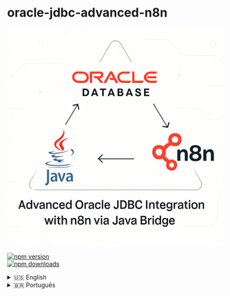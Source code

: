 # oracle-jdbc-advanced-n8n

![Oracle JDBC Advanced N8N](image/README/oracle-n8n.png)

[![npm version](https://img.shields.io/npm/v/oracle-jdbc-advanced-n8n.svg)](https://www.npmjs.com/package/oracle-jdbc-advanced-n8n)  
[![npm downloads](https://img.shields.io/npm/dt/oracle-jdbc-advanced-n8n.svg)](https://www.npmjs.com/package/oracle-jdbc-advanced-n8n)



<details close>
<summary>🇺🇸 English</summary>

---

# 📖 Documentation in English

## 📋 About

Enterprise-grade solution for integrating n8n with Oracle databases using official JDBC technology (ojdbc, UCP), Java Bridge, focusing on high performance, security, and scalability.

**Author:** Jônatas Meireles Sousa Vieira  
**Email:** [jonatas.mei@outlook.com](mailto:jonatas.mei@outlook.com)  
**GitHub:** [@jonales](https://github.com/jonales)

---

## ⭐ Main Features

- **Oracle Enterprise JDBC:** Thin, UCP pooling, failover, Oracle RAC and ADG  
- **Advanced Pooling:** Configurable, monitorable, and intelligent pools  
- **Batch Operations:** Massive inserts/updates (bulk), optimized processing  
- **Transaction Management:** ACID block with savepoint, partial rollback, isolation  
- **Full PL/SQL Support:** Procedures, functions, packages, complete IN/OUT control  
- **Cloud Support:** OCI, Oracle Wallet, IAM integration  
- **Connection Labeling:** Fine-grained auditing and session traceability  
- **Security:** SSL/TLS, Wallet, protected logs  
- **Monitoring:** Pool statistics, health checks, detailed logging  

---

## ⚙️ Installation

```bash
npm install oracle-jdbc-advanced-n8n
```

> Requires Java 11+ and Oracle JDBC drivers (ojdbc11.jar, ucp.jar) inside `/lib`.  
> Use `npm run setup:java` to prepare the environment and check the instructions to download the drivers.

---

## 🔑 Credential Configuration

In n8n, create credentials with the following parameters:

| Field             | Example                           |
| ----------------- | --------------------------------- |
| Host              | `oracle-srv.example.com`          |
| Port              | `1521`                            |
| Connection Type   | `service` / `sid` / `tns`         |
| Service Name      | `ORCL`, `PROD`, `XEPDB1`          |
| Username          | `app_user`                        |
| Password          | `**********`                      |
| Connection Options| Timeout, SSL, wallet, schema, ... |

#### Connection String Examples

- Service: `oracle1.company.com:1521/PROD`  
- TNS: `(DESCRIPTION=(ADDRESS=(PROTOCOL=TCP)(HOST=dbhost)(PORT=1521))(CONNECT_DATA=(SERVICE_NAME=MYDB)))`

---

## 🚀 Usage Examples

### **Full Transaction**
```sql
INSERT INTO orders (customer_id, amount) VALUES (:cust_id, :amount);
UPDATE stock SET qty = qty - :qty WHERE product_id = :prod_id;
SAVEPOINT sp1;
DELETE FROM cart WHERE customer_id = :cust_id;
```

### **Optimized Bulk Insert**
Define operation type as "batch", target table, and data batch:
```json
{
  "operationType": "batch",
  "tableName": "customers",
  "batchSize": 1000
}
```

### **Procedure Execution**
```json
{
  "operationType": "procedure",
  "procedureName": "update_price",
  "parameters": [
    { "name": "p_product_id", "type": "IN", "dataType": "NUMBER", "value": 123 },
    { "name": "p_new_price", "type": "IN", "dataType": "NUMBER", "value": 72.5 }
  ]
}
```

### **Enterprise Pooling**
```ts
import { PoolConfigurationPresets } from './core/AdvancedPoolConfig';

const poolConfig = PoolConfigurationPresets.getHighVolumeOLTP();
```

---

## 🏢 Intelligent Connection Pools

| Type        | Min/Max | Timeout | Use Case                 |
|-------------|---------|---------|--------------------------|
| Standard    | 5/20    | 30s     | General workloads         |
| High OLTP   | 10/50   | 5s      | Very high transaction volume |
| Analytics   | 5/20    | 300s    | Reports and queries       |
| Cloud       | 5/25    | 60s     | Integrated with OCI/Wallet|
| RAC/ADG     | 8/40    | 10s     | High availability setups  |

---

## 📊 Monitoring and Performance

- Batch tested with **hundreds of thousands of records**  
- RAC/ADG failover supported via `EnterpriseConnectionPool`  
- Pool manager with statistics: connections, borrowed, available, peak, failed  
- Configurable statement cache, customizable health-check  

---

## 🛡️ Security

- Native support for **SSL/TLS**, Wallet, CA, client certs, etc.  
- **Connection Labeling** for session-state auditing  
- Mandatory bind parameters (SQL Injection proof)  
- Detailed logs and stack traces for enterprise troubleshooting  

---

## 🧪 Project Structure

```text
oracle-jdbc-advanced-n8n/
├── core/
│   ├── AdvancedPoolConfig.ts
│   ├── BatchOperations.ts
│   ├── ConnectionPool.ts
│   ├── EnterpriseConnectionPool.ts
│   ├── PoolManager.ts
│   ├── JdbcConnectionManager.ts
│   ├── OracleJdbcDriver.ts
│   ├── TransactionManager.ts
│   ├── QueryExecutor.ts
│   ├── StoredProcedureExecutor.ts
├── types/
│   ├── JdbcTypes.ts
│   ├── OracleTypes.ts
│   ├── ConfigTypes.ts
├── utils/
│   ├── ErrorHandler.ts
│   ├── ParameterBinder.ts
│   ├── ResultMapper.ts
│   ├── SqlParser.ts
├── scripts/
│   ├── download-jdbc.js
│   ├── setup-java.js
├── nodes/
│   └── OracleJdbcDatabase.node.ts
├── credentials/
│   └── OracleJdbc.credentials.ts
├── lib/
│   ├── ojdbc11.jar
│   ├── ucp.jar
│   └── orai18n.jar
```

---

## 🔧 Scripts and Development

```bash
npm run setup:java        # Prepare Java environment
npm run download:jdbc     # Download JDBC drivers
npm run build             # Build Typescript + assets
npm run dev               # Hot reload / dev environment
npm run lint              # ESLint + Prettier
npm run test              # Automated tests
npm run validate          # Pre-release checks
npm run clean             # Cleanup dist folder
```

---

## 🤝 Contributing

Contributions are **welcome**!  
Follow this flow:

1. Fork  
2. Feature branch: `feature/new-feature`  
3. Commit and push  
4. Submit a descriptive pull request  

Suggestions: bug fixes, examples, optimizations, new features, docs, tests.

---

## 💰 Support This Project

If this project helps you, consider supporting it!

<div align="center">

### PIX:
<img src="image/README/qrcode-pix-jonatas.mei@outlook.com.png" alt="QR Code PIX" width="150" />  

**PIX Key:** jonatas.mei@outlook.com  

### Cryptocurrency Donation

<table style="width:100%; border:none;">
  <tr style="border:none;">
    <td style="text-align:center; padding:10px; border:none;">
      <h4>Bitcoin (BTC)</h4>
      <img src="image/README/btc.jpeg" alt="QR Code BTC" width="150" />
      <br>
      <code>bc1qdq9rj7565c4fvr7t3xut6z0tjd65p4mudrc0ll</code>
      <br>
      <a href="https://link.trustwallet.com/send?asset=c0&address=bc1qdq9rj7565c4fvr7t3xut6z0tjd65p4mudrc0ll">Pay with Trust Wallet</a>
    </td>
    <td style="text-align:center; padding:10px; border:none;">
      <h4>Ethereum (ETH)</h4>
      <img src="image/README/eth.jpeg" alt="QR Code ETH" width="150" />
      <br>
      <code>0xA35A984401Ae9c81ca2d742977E603421df45419</code>
      <br>
      <a href="https://link.trustwallet.com/send?address=0xA35A984401Ae9c81ca2d742977E603421df45419&asset=c60">Pay with Trust Wallet</a>
    </td>
  </tr>
  <tr style="border:none;">
    <td style="text-align:center; padding:10px; border:none;">
      <h4>BNB</h4>
      <img src="image/README/bnb.jpeg" alt="QR Code BNB" width="150" />
      <br>
      <code>0xA35A984401Ae9c81ca2d742977E603421df45419</code>
      <br>
      <a href="https://link.trustwallet.com/send?address=0xA35A984401Ae9c81ca2d742977E603421df45419&asset=c20000714">Pay with Trust Wallet</a>
    </td>
    <td style="text-align:center; padding:10px; border:none;">
      <h4>Polygon (POL)</h4>
      <img src="image/README/pol.jpeg" alt="QR Code POL" width="150" />
      <br>
      <code>0xA35A984401Ae9c81ca2d742977E603421df45419</code>
      <br>
      <a href="https://link.trustwallet.com/send?asset=c966&address=0xA35A984401Ae9c81ca2d742977E603421df45419">Pay with Trust Wallet</a>
    </td>
  </tr>
</table>


---

## 📄 License

This project is licensed under the **MIT License** – see [LICENSE.md](LICENSE.md) for details.

```

MIT License

Copyright (c) 2025 Jônatas Meireles Sousa Vieira

Permission is hereby granted, free of charge, to any person obtaining a copy
of this software and associated documentation files (the "Software"), to deal
in the Software without restriction, including without limitation the rights
to use, copy, modify, merge, publish, distribute, sublicense, and/or sell
copies of the Software, and to permit persons to whom the Software is
furnished to do so, subject to the following conditions:

The above copyright notice and this permission notice shall be included in all
copies or substantial portions of the Software.

THE SOFTWARE IS PROVIDED "AS IS", WITHOUT WARRANTY OF ANY KIND, EXPRESS OR
IMPLIED, INCLUDING BUT NOT LIMITED TO THE WARRANTIES OF MERCHANTABILITY,
FITNESS FOR A PARTICULAR PURPOSE AND NONINFRINGEMENT. IN NO EVENT SHALL THE
AUTHORS OR COPYRIGHT HOLDERS BE LIABLE FOR ANY CLAIM, DAMAGES OR OTHER
LIABILITY, WHETHER IN AN ACTION OF CONTRACT, TORT OR OTHERWISE, ARISING FROM,
OUT OF OR IN CONNECTION WITH THE SOFTWARE OR THE USE OR OTHER DEALINGS IN THE
SOFTWARE.

```

---

## 👨‍💻 Author

**Jônatas Meireles Sousa Vieira**  
📧 [jonatas.mei@outlook.com](mailto:jonatas.mei@outlook.com)  
🔗 [github.com/jonales](https://github.com/jonales)  
🌐 [LinkedIn](https://www.linkedin.com/in/jonatasmeireles/)

---

## 📚 Links

- [Oracle Database Documentation](https://docs.oracle.com/en/database/oracle/oracle-database/)  
- [n8n Community Nodes](https://docs.n8n.io/integrations/community-nodes/)  
- [Report Issues](https://github.com/jonales/oracle-jdbc-advanced-n8n/issues)  
- [Discussions](https://github.com/jonales/oracle-jdbc-advanced-n8n/discussions)  

---

<div align="center">

**⭐ Star if you like it!**  

[![GitHub stars](https://img.shields.io/github/stars/jonales/oracle-jdbc-advanced-n8n.svg?style=social&label=Star)](https://github.com/jonales/oracle-jdbc-advanced-n8n)  
[![GitHub forks](https://img.shields.io/github/forks/jonales/oracle-jdbc-advanced-n8n.svg?style=social&label=Fork)](https://github.com/jonales/oracle-jdbc-advanced-n8n/fork)  

Made with ❤️ 100% original, no third-party forks!  

</div>

</details>

<details>
<summary>🇧🇷 Português</summary>

---

# 📖 Documentação em Português

## 📋 Sobre

Solução empresarial para integração entre n8n e bancos Oracle usando tecnologia JDBC oficial (ojdbc, UCP), Java Bridge e foco em alta performance, segurança e escalabilidade.

**Autor:** Jônatas Meireles Sousa Vieira  
**Email:** [jonatas.mei@outlook.com](mailto:jonatas.mei@outlook.com)  
**GitHub:** [@jonales](https://github.com/jonales)

---

## ⭐ Principais Recursos

- **JDBC Oracle Enterprise:** Thin, pooling UCP, failover, Oracle RAC e ADG
- **Pooling Avançado:** Pools configuráveis, monitoráveis e inteligentes
- **Batch Operations:** Inserts/updates massivos (bulk), processamento otimizado
- **Gestão de Transações:** Block ACID com savepoint, rollback parcial, isolamento
- **PL/SQL Completo:** Procedures, functions, packages, controle total de IN/OUT
- **Suporte Cloud:** Suporte OCI, Oracle Wallet, IAM integration
- **Connection Labeling:** Auditoria fina e rastreabilidade de sessões
- **Segurança:** SSL/TLS, Wallet, logs protegidos
- **Monitoração:** Estatísticas de pool, healthcheck, logging detalhado

---

## ⚙️ Instalação

```

npm install oracle-jdbc-advanced-n8n

```

> É necessário Java 11+ e os drivers Oracle JDBC (ojdbc11.jar, ucp.jar) no diretório `/lib`.  
> Use `npm run setup:java` para preparar o ambiente e veja orientações para baixar os drivers.

---

## 🔑 Configuração de Credenciais

No n8n, crie credenciais com os parâmetros:

| Campo             | Exemplo                           |
| ----------------- | --------------------------------- |
| Host              | `oracle-srv.exemplo.com`          |
| Port              | `1521`                            |
| Connection Type   | `service`/`sid`/`tns`             |
| Service Name      | `ORCL`, `PROD`, `XEPDB1`          |
| Username          | `app_user`                        |
| Password          | `**********`                      |
| Connection Options| Timeout, SSL, wallet, schema, ... |

#### Exemplos de Connection String

- Service: `oracle1.empresa.com:1521/PROD`
- TNS: `(DESCRIPTION=(ADDRESS=(PROTOCOL=TCP)(HOST=dbhost)(PORT=1521))(CONNECT_DATA=(SERVICE_NAME=MYDB)))`

---

## 🚀 Exemplos de Uso

### **Transação Completa**
```sql
INSERT INTO pedidos (cliente_id, valor) VALUES (:cli_id, :valor);
UPDATE estoque SET qtd = qtd - :qtd WHERE produto_id = :prod_id;
SAVEPOINT sp1;
DELETE FROM carrinho WHERE cliente_id = :cli_id;
```

### **Bulk Insert Otimizado**
Defina operação "batch", tabela de destino e lote de dados:
```json
{
  "operationType": "batch",
  "tableName": "customers",
  "batchSize": 1000
}
```

### **Execução de Procedure**
```json
{
  "operationType": "procedure",
  "procedureName": "update_price",
  "parameters": [
    { "name": "p_product_id", "type": "IN", "dataType": "NUMBER", "value": 123 },
    { "name": "p_new_price", "type": "IN", "dataType": "NUMBER", "value": 72.5 }
  ]
}
```

### **Pooling Empresarial**

```ts
import { PoolConfigurationPresets } from './core/AdvancedPoolConfig';

const poolConfig = PoolConfigurationPresets.getHighVolumeOLTP();
```

---

## 🏢 Pools de Conexão Inteligentes

| Tipo        | Min/Max | Timeout | Uso                       |
|-------------|---------|---------|---------------------------|
| Standard    | 5/20    | 30s     | Workloads gerais          |
| High OLTP   | 10/50   | 5s      | Altíssimo volume          |
| Analytics   | 5/20    | 300s    | Relatórios e consultas    |
| Cloud       | 5/25    | 60s     | Integrado ao OCI/Wallet   |
| RAC/ADG     | 8/40    | 10s     | Alta disponibilidade real |

---

## 📊 Monitoramento e Performance

- Batch testado para **centenas de milhares de registros**
- RAC/ADG failover suportado via `EnterpriseConnectionPool`
- Pool manager com estatísticas: conexões, borrow, available, peak, failed
- Statement cache configurável, health-check customizável

---

## 🛡️ Segurança

- Suporte nativo a **SSL/TLS**, Wallet, CA, client cert, etc.
- **Connection Labeling** para auditoria session-state
- Parâmetros bind obrigatórios (sem SQL Injection)
- Logs detalhados e stacktraces orientados para troubleshooting corporativo

---

## 🧪 Estrutura do Projeto

```

oracle-jdbc-advanced-n8n/
├── core/
│   ├── AdvancedPoolConfig.ts
│   ├── BatchOperations.ts
│   ├── ConnectionPool.ts
│   ├── EnterpriseConnectionPool.ts
│   ├── PoolManager.ts
│   ├── JdbcConnectionManager.ts
│   ├── OracleJdbcDriver.ts
│   ├── TransactionManager.ts
│   ├── QueryExecutor.ts
│   ├── StoredProcedureExecutor.ts
├── types/
│   ├── JdbcTypes.ts
│   ├── OracleTypes.ts
│   ├── ConfigTypes.ts
├── utils/
│   ├── ErrorHandler.ts
│   ├── ParameterBinder.ts
│   ├── ResultMapper.ts
│   ├── SqlParser.ts
├── scripts/
│   ├── download-jdbc.js
│   ├── setup-java.js
├── nodes/
│   └── OracleJdbcDatabase.node.ts
├── credentials/
│   └── OracleJdbc.credentials.ts
├── lib/
│   ├── ojdbc11.jar
│   ├── ucp.jar
│   └── orai18n.jar

```

---

## 🔧 Scripts e Desenvolvimento

```

npm run setup:java        \# Prepara ambiente Java
npm run download:jdbc     \# Orienta download dos drivers
npm run build             \# Build Typescript + assets
npm run dev               \# Hot reload / ambiente dev
npm run lint              \# ESLint + Prettier
npm run test              \# Testes automatizados
npm run validate          \# Checagem geral pré-release
npm run clean             \# Limpeza do dist

```

---

## 🤝 Contribuindo

Contribuições são **bem-vindas**!  
Siga o fluxo:

1. Fork
2. Branch de feature: `feature/nova-funcionalidade`
3. Commit e push
4. Pull-request explicativo  
Sugestões: correções, exemplos, otimizações, novos recursos, documentações, testes.

---

## 💰 Apoie este projeto

Se o projeto te ajuda, considere apoiar!

<div align="center">

### PIX:
<img src="image/README/qrcode-pix-jonatas.mei@outlook.com.png" alt="QR Code PIX" width="150" />

**Chave PIX:** jonatas.mei@outlook.com

### Doação em Criptomoeda

<table style="width:100%; border:none;">
  <tr style="border:none;">
    <td style="text-align:center; padding:10px; border:none;">
      <h4>Bitcoin (BTC)</h4>
      <img src="image/README/btc.jpeg" alt="QR Code BTC" width="150" />
      <br>
      <code>bc1qdq9rj7565c4fvr7t3xut6z0tjd65p4mudrc0ll</code>
      <br>
      <a href="https://link.trustwallet.com/send?asset=c0&address=bc1qdq9rj7565c4fvr7t3xut6z0tjd65p4mudrc0ll">Pagar com Trust Wallet</a>
    </td>
    <td style="text-align:center; padding:10px; border:none;">
      <h4>Ethereum (ETH)</h4>
      <img src="image/README/eth.jpeg" alt="QR Code ETH" width="150" />
      <br>
      <code>0xA35A984401Ae9c81ca2d742977E603421df45419</code>
      <br>
      <a href="https://link.trustwallet.com/send?address=0xA35A984401Ae9c81ca2d742977E603421df45419&asset=c60">Pagar com Trust Wallet</a>
    </td>
  </tr>
  <tr style="border:none;">
    <td style="text-align:center; padding:10px; border:none;">
      <h4>BNB</h4>
      <img src="image/README/bnb.jpeg" alt="QR Code BNB" width="150" />
      <br>
      <code>0xA35A984401Ae9c81ca2d742977E603421df45419</code>
      <br>
      <a href="https://link.trustwallet.com/send?address=0xA35A984401Ae9c81ca2d742977E603421df45419&asset=c20000714">Pagar com Trust Wallet</a>
    </td>
    <td style="text-align:center; padding:10px; border:none;">
      <h4>Polygon (POL)</h4>
      <img src="image/README/pol.jpeg" alt="QR Code POL" width="150" />
      <br>
      <code>0xA35A984401Ae9c81ca2d742977E603421df45419</code>
      <br>
      <a href="https://link.trustwallet.com/send?asset=c966&address=0xA35A984401Ae9c81ca2d742977E603421df45419">Pagar com Trust Wallet</a>
    </td>
  </tr>
</table>

</div>

---

## 📄 Licença

Este projeto está licenciado sob a **Licença MIT** - veja o arquivo [LICENSE.md](LICENSE.md) para detalhes.

```

MIT License

Copyright (c) 2025 Jônatas Meireles Sousa Vieira

Permission is hereby granted, free of charge, to any person obtaining a copy
of this software and associated documentation files (the "Software"), to deal
in the Software without restriction, including without limitation the rights
to use, copy, modify, merge, publish, distribute, sublicense, and/or sell
copies of the Software, and to permit persons to whom the Software is
furnished to do so, subject to the following conditions:

The above copyright notice and this permission notice shall be included in all
copies or substantial portions of the Software.

THE SOFTWARE IS PROVIDED "AS IS", WITHOUT WARRANTY OF ANY KIND, EXPRESS OR
IMPLIED, INCLUDING BUT NOT LIMITED TO THE WARRANTIES OF MERCHANTABILITY,
FITNESS FOR A PARTICULAR PURPOSE AND NONINFRINGEMENT. IN NO EVENT SHALL THE
AUTHORS OR COPYRIGHT HOLDERS BE LIABLE FOR ANY CLAIM, DAMAGES OR OTHER
LIABILITY, WHETHER IN AN ACTION OF CONTRACT, TORT OR OTHERWISE, ARISING FROM,
OUT OF OR IN CONNECTION WITH THE SOFTWARE OR THE USE OR OTHER DEALINGS IN THE
SOFTWARE.

```

---

## 👨‍💻 Autor

**Jônatas Meireles Sousa Vieira**  
📧 [jonatas.mei@outlook.com](mailto:jonatas.mei@outlook.com)  
🔗 [github.com/jonales](https://github.com/jonales)  
🌐 [LinkedIn](https://www.linkedin.com/in/jonatasmeireles/)

---

## 📚 Links

- [Oracle Database Documentation](https://docs.oracle.com/en/database/oracle/oracle-database/)
- [n8n Community Nodes](https://docs.n8n.io/integrations/community-nodes/)
- [Report Issues](https://github.com/jonales/oracle-jdbc-advanced-n8n/issues)
- [Discussions](https://github.com/jonales/oracle-jdbc-advanced-n8n/discussions)

---

<div align="center">

**⭐ Dê uma estrela se gostou!**

[![GitHub stars](https://img.shields.io/github/stars/jonales/oracle-jdbc-advanced-n8n.svg?style=social&label=Star)](https://github.com/jonales/oracle-jdbc-advanced-n8n)
[![GitHub forks](https://img.shields.io/github/forks/jonales/oracle-jdbc-advanced-n8n.svg?style=social&label=Fork)](https://github.com/jonales/oracle-jdbc-advanced-n8n/fork)

Made with ❤️ 100% autoral, sem forks de terceiros!

</div>
</details>